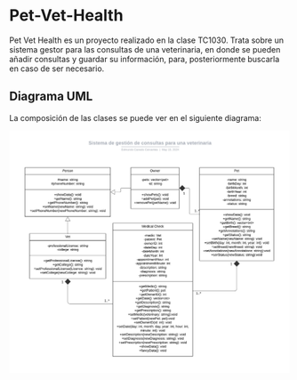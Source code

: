 # Pet-Vet-Health
 
Pet Vet Health es un proyecto realizado en la clase TC1030. Trata sobre un sistema gestor para las consultas de una veterinaria, en donde se pueden añadir consultas y guardar su información, para, posteriormente buscarla en caso de ser necesario.

## Diagrama UML

La composición de las clases se puede ver en el siguiente diagrama:

![](Primer%20Avance/Primer%20Avance%20-%20JPG.jpeg)
